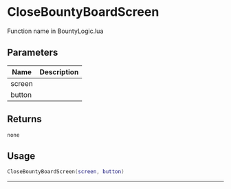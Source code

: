 # CloseBountyBoardScreen

Function name in BountyLogic.lua

## Parameters

| Name   | Description |
| ------ | ----------- |
| screen |             |
| button |             |

## Returns

`none`

## Usage

```lua
CloseBountyBoardScreen(screen, button)
```

---
